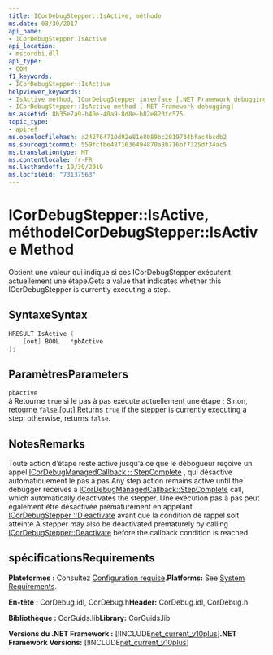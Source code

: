 ```yaml
---
title: ICorDebugStepper::IsActive, méthode
ms.date: 03/30/2017
api_name:
- ICorDebugStepper.IsActive
api_location:
- mscordbi.dll
api_type:
- COM
f1_keywords:
- ICorDebugStepper::IsActive
helpviewer_keywords:
- IsActive method, ICorDebugStepper interface [.NET Framework debugging]
- ICorDebugStepper::IsActive method [.NET Framework debugging]
ms.assetid: 8b35e7a9-b40e-40a9-8d8e-b82e823fc575
topic_type:
- apiref
ms.openlocfilehash: a242764710d92e81e8089bc2919734bfac4bcdb2
ms.sourcegitcommit: 559fcfbe4871636494870a8b716bf7325df34ac5
ms.translationtype: MT
ms.contentlocale: fr-FR
ms.lasthandoff: 10/30/2019
ms.locfileid: "73137563"
---
```

# <a name="icordebugstepperisactive-method"></a><span data-ttu-id="52be4-102">ICorDebugStepper::IsActive, méthode</span><span class="sxs-lookup"><span data-stu-id="52be4-102">ICorDebugStepper::IsActive Method</span></span>
<span data-ttu-id="52be4-103">Obtient une valeur qui indique si ces ICorDebugStepper exécutent actuellement une étape.</span><span class="sxs-lookup"><span data-stu-id="52be4-103">Gets a value that indicates whether this ICorDebugStepper is currently executing a step.</span></span>  
  
## <a name="syntax"></a><span data-ttu-id="52be4-104">Syntaxe</span><span class="sxs-lookup"><span data-stu-id="52be4-104">Syntax</span></span>  
  
```cpp  
HRESULT IsActive (  
    [out] BOOL   *pbActive  
);  
```  
  
## <a name="parameters"></a><span data-ttu-id="52be4-105">Paramètres</span><span class="sxs-lookup"><span data-stu-id="52be4-105">Parameters</span></span>  
 `pbActive`  
 <span data-ttu-id="52be4-106">à Retourne `true` si le pas à pas exécute actuellement une étape ; Sinon, retourne `false`.</span><span class="sxs-lookup"><span data-stu-id="52be4-106">[out] Returns `true` if the stepper is currently executing a step; otherwise, returns `false`.</span></span>  
  
## <a name="remarks"></a><span data-ttu-id="52be4-107">Notes</span><span class="sxs-lookup"><span data-stu-id="52be4-107">Remarks</span></span>  
 <span data-ttu-id="52be4-108">Toute action d’étape reste active jusqu’à ce que le débogueur reçoive un appel [ICorDebugManagedCallback :: StepComplete](../../../../docs/framework/unmanaged-api/debugging/icordebugmanagedcallback-stepcomplete-method.md) , qui désactive automatiquement le pas à pas.</span><span class="sxs-lookup"><span data-stu-id="52be4-108">Any step action remains active until the debugger receives a [ICorDebugManagedCallback::StepComplete](../../../../docs/framework/unmanaged-api/debugging/icordebugmanagedcallback-stepcomplete-method.md) call, which automatically deactivates the stepper.</span></span> <span data-ttu-id="52be4-109">Une exécution pas à pas peut également être désactivée prématurément en appelant [ICorDebugStepper ::D eactivate](../../../../docs/framework/unmanaged-api/debugging/icordebugstepper-deactivate-method.md) avant que la condition de rappel soit atteinte.</span><span class="sxs-lookup"><span data-stu-id="52be4-109">A stepper may also be deactivated prematurely by calling [ICorDebugStepper::Deactivate](../../../../docs/framework/unmanaged-api/debugging/icordebugstepper-deactivate-method.md) before the callback condition is reached.</span></span>  
  
## <a name="requirements"></a><span data-ttu-id="52be4-110">spécifications</span><span class="sxs-lookup"><span data-stu-id="52be4-110">Requirements</span></span>  
 <span data-ttu-id="52be4-111">**Plateformes :** Consultez [Configuration requise](../../../../docs/framework/get-started/system-requirements.md).</span><span class="sxs-lookup"><span data-stu-id="52be4-111">**Platforms:** See [System Requirements](../../../../docs/framework/get-started/system-requirements.md).</span></span>  
  
 <span data-ttu-id="52be4-112">**En-tête :** CorDebug.idl, CorDebug.h</span><span class="sxs-lookup"><span data-stu-id="52be4-112">**Header:** CorDebug.idl, CorDebug.h</span></span>  
  
 <span data-ttu-id="52be4-113">**Bibliothèque :** CorGuids.lib</span><span class="sxs-lookup"><span data-stu-id="52be4-113">**Library:** CorGuids.lib</span></span>  
  
 <span data-ttu-id="52be4-114">**Versions du .NET Framework :** [!INCLUDE[net_current_v10plus](../../../../includes/net-current-v10plus-md.md)]</span><span class="sxs-lookup"><span data-stu-id="52be4-114">**.NET Framework Versions:** [!INCLUDE[net_current_v10plus](../../../../includes/net-current-v10plus-md.md)]</span></span>
